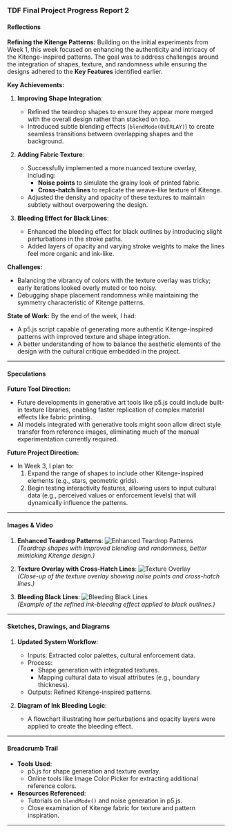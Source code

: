 ### TDF Final Project Progress Report 2

#### **Reflections**

**Refining the Kitenge Patterns:**
Building on the initial experiments from Week 1, this week focused on enhancing the authenticity and intricacy of the Kitenge-inspired patterns. The goal was to address challenges around the integration of shapes, texture, and randomness while ensuring the designs adhered to the **Key Features** identified earlier.

**Key Achievements:**
1. **Improving Shape Integration**:
   - Refined the teardrop shapes to ensure they appear more merged with the overall design rather than stacked on top.
   - Introduced subtle blending effects (`blendMode(OVERLAY)`) to create seamless transitions between overlapping shapes and the background.

2. **Adding Fabric Texture**:
   - Successfully implemented a more nuanced texture overlay, including:
     - **Noise points** to simulate the grainy look of printed fabric.
     - **Cross-hatch lines** to replicate the weave-like texture of Kitenge.
   - Adjusted the density and opacity of these textures to maintain subtlety without overpowering the design.

3. **Bleeding Effect for Black Lines**:
   - Enhanced the bleeding effect for black outlines by introducing slight perturbations in the stroke paths.
   - Added layers of opacity and varying stroke weights to make the lines feel more organic and ink-like.

**Challenges:**
- Balancing the vibrancy of colors with the texture overlay was tricky; early iterations looked overly muted or too noisy.
- Debugging shape placement randomness while maintaining the symmetry characteristic of Kitenge patterns.

**State of Work:**
By the end of the week, I had:
- A p5.js script capable of generating more authentic Kitenge-inspired patterns with improved texture and shape integration.
- A better understanding of how to balance the aesthetic elements of the design with the cultural critique embedded in the project.

---

#### **Speculations**

**Future Tool Direction:**
- Future developments in generative art tools like p5.js could include built-in texture libraries, enabling faster replication of complex material effects like fabric printing.
- AI models integrated with generative tools might soon allow direct style transfer from reference images, eliminating much of the manual experimentation currently required.

**Future Project Direction:**
- In Week 3, I plan to:
  1. Expand the range of shapes to include other Kitenge-inspired elements (e.g., stars, geometric grids).
  2. Begin testing interactivity features, allowing users to input cultural data (e.g., perceived values or enforcement levels) that will dynamically influence the patterns.

---

#### **Images & Video**

1. **Enhanced Teardrop Patterns**:
   ![Enhanced Teardrop Patterns](https://via.placeholder.com/800x400)  
   *(Teardrop shapes with improved blending and randomness, better mimicking Kitenge design.)*

2. **Texture Overlay with Cross-Hatch Lines**:
   ![Texture Overlay](https://via.placeholder.com/400x400)  
   *(Close-up of the texture overlay showing noise points and cross-hatch lines.)*

3. **Bleeding Black Lines**:
   ![Bleeding Black Lines](https://via.placeholder.com/400x400)  
   *(Example of the refined ink-bleeding effect applied to black outlines.)*

---

#### **Sketches, Drawings, and Diagrams**

1. **Updated System Workflow**:
   - Inputs: Extracted color palettes, cultural enforcement data.
   - Process:
     - Shape generation with integrated textures.
     - Mapping cultural data to visual attributes (e.g., boundary thickness).
   - Outputs: Refined Kitenge-inspired patterns.

2. **Diagram of Ink Bleeding Logic**:
   - A flowchart illustrating how perturbations and opacity layers were applied to create the bleeding effect.

---

#### **Breadcrumb Trail**

- **Tools Used**:
  - p5.js for shape generation and texture overlay.
  - Online tools like Image Color Picker for extracting additional reference colors.
- **Resources Referenced**:
  - Tutorials on `blendMode()` and noise generation in p5.js.
  - Close examination of Kitenge fabric for texture and pattern inspiration.

---


